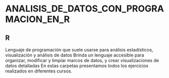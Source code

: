 # ANALISIS_DE_DATOS_CON_PROGRAMACION_EN_R

## R

Lenguaje de programación que suele usarse para análisis estadísticos, visualización y análisis de datos
Brinda un lenguaje accesible para organizar, modificar y limpiar marcos de datos, y crear visualizaciones de datos detalladas
En estas carpetas presentamos todos los ejercicios realizados en diferentes cursos.

